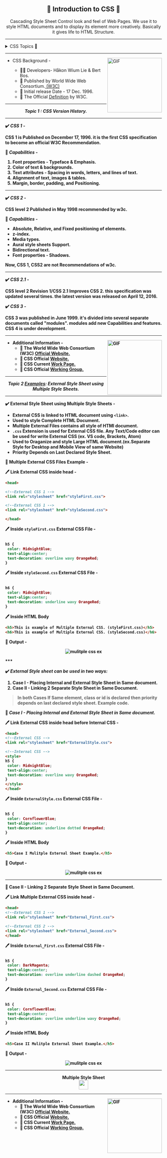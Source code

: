  <h2 align="center"><b>📜 Introduction to CSS 📜 </b></h2>
 <p align="center">
Cascading Style Sheet Control look and feel of Web Pages. We use it to style  HTML documents and to display its element more creatively. Basically it gives life to HTML Structure. 
</p>
</p>

*** 
<details>
  <summary markdown="span"> CSS Topics 📁  </summary>

1. CSS Version History.<a href="#history">👇</a>
2. External Style Sheet using Multiple Style Sheets.<a href="Rushikesh_CSS_MultipleStyleSheet.md">👉</a>
3. Value Lengths and Percentages.<a href="Rushikesh_CSS_ValueLenPer.md">👉</a>

</details>

***

<img align="right" height="175px" alt="GIF" src="https://media.giphy.com/media/UTRXtonjpNJraR8BhR/giphy.gif" />


<p aligh="left">
  
- CSS Background -
 
  - 👨‍💻 Developers- Håkon Wium Lie & Bert Bos. 
  - 📑 Published by	World Wide Web Consortium.[ (W3C) ](https://www.w3.org/TR/CSS2/) 
   - 📅 Initial release Date - 17	Dec. 1996.
   - 🔗 The Official  [Definition](https://www.w3.org/TR/CSS/#css) by W3C.
   

</p>

***

<P align="center" id="history"><b><i>Topic 1 : CSS Version History.</i><b></p>
  
****
  
✔️ ***CSS 1 -***

CSS 1 is Published on December 17, 1996. it is the first CSS specification to become an official W3C Recommendation. 

📝 ***Capabilities -***

1. Font properties - Typeface & Emphasis.
2. Color of text & backgrounds.
3. Text attributes - Spacing in words, letters, and lines of text.
4. Alignment of text, images & tables.
5. Margin, border, padding, and Positioning.

***

✔️ ***CSS 2 -***

CSS level 2 Published in May 1998 recommended by w3c. 


📝 ***Capabilities -***

- Absolute, Relative, and Fixed positioning of elements.
-  z-index.
-  Media types. 
-  Aural style sheets Support.
-  Bidirectional text. 
-  Font properties - Shadows.
  
Now, CSS 1, CSS2 are not Recommendations of w3c.

***

✔️ ***CSS 2.1 -***

CSS level 2 Revision 1/CSS 2.1 Improves CSS 2. this specification was updated several times. the latest version
was released on April 12, 2016.

✔️ ***CSS 3 -***

CSS 3 was published in June 1999. it's divided into several separate documents called "modules". modules add new Capabilities and features. CSS 4 is under development. 


***


<img align="right" height="175px" alt="GIF" src="https://media.giphy.com/media/L8K62iTDkzGX6/giphy.gif"/>


<p aligh="left">
  
- Additional Information -
  - 🔗 The World Wide Web Consortium (W3C) [Official Website.](https://www.w3.org)
   - 🔗  CSS Official [Website.](https://www.w3.org/Style/CSS/)
   - 🔗 CSS Current [Work Page.](https://www.w3.org/Style/CSS/current-work)
   - 🔗 CSS Official [Working Group.](https://www.w3.org/Style/CSS/members)
   
  
  








***

<P align="center" id="multiple"><b><i>Topic 2 <u>Examples</u>: External Style Sheet using Multiple Style Sheets.</i><b></p>
  
***


✔️ External Style Sheet using Multiple Style Sheets - 

- External CSS is linked to HTML document using `<link>`.
- Used to style Complete HTML Document.
- Multiple External Files contains all style of HTMl document. 
- `.css` Extension is used for External CSS file. Any Text/Code editor can be used for write External CSS (ex. VS code, Brackets, Atom)
- Used to Oraganize and style Large HTML document.(ex.Separate Style for Desktop and Mobile View of same Website)
- Priority Depends on Last Declared Style Sheet.


📝 Multiple External CSS Files Example -

🖊️ Link External CSS inside head -

```html
<head>

<!--External CSS 1 -->
<link rel="stylesheet" href="styleFirst.css">

<!--External CSS 1 -->
<link rel="stylesheet" href="styleSecond.css">

</head>

```
🖊️ Inside `styleFirst.css` External CSS File -

```css

h5 {
 color: MidnightBlue;
 text-align:center;
 text-decoration: overline wavy OrangeRed;
}

```
🖊️ Inside `styleSecond.css` External CSS File -

```css

h6 {
 color: MidnightBlue;
 text-align:center;
 text-decoration: underline wavy OrangeRed;
}

```
🖊️ Inside HTML Body

```html
<h5>This is example of Multiple External CSS. (styleFirst.css)</h5>
<h6>This is example of Multiple External CSS. (styleSecond.css)</h6>
```


📄 Output -

<!-- <h5 style="color:MidnightBlue;text-align:center;text-decoration: overline wavy OrangeRed;">This is example of Multiple External CSS. (styleFirst.css)</h5>
<h6 style="color:MidnightBlue;text-align:center;text-decoration: underline wavy OrangeRed;">This is example of Multiple External CSS. (styleSecond.css)</h6> -->

<p align=" center"><img alt="mulitple css ex" src="multiple.png"></p>
***


✔️ ***External Style sheet can be used in two ways:***

1. Case I - Placing Internal and External Style Sheet in Same document. 
2. Case II - Linking 2 Separate Style Sheet in Same Document. 

>In both Cases If Same element, class or id is declared then priority depends on last declared style sheet. Example code. 


📝 ***Case I - Placing Internal and External Style Sheet in Same document.***

🖊️ Link External CSS inside head before Internal CSS -

```html
<head>
<!--External CSS -->
<link rel="stylesheet" href="ExternalStyle.css">

<!--Internal CSS -->
<style>
h5 {
 color: MidnightBlue;
 text-align:center;
 text-decoration: overline wavy OrangeRed;
}
</style>
</head>

```
🖊️ Inside `ExternalStyle.css` External CSS File -

```css

h5 {
 color: CornflowerBlue;
 text-align:center;
 text-decoration: underline dotted OrangeRed;
}

```

🖊️ Inside HTML Body

```html
<h5>Case I Mulitple External Sheet Example.</h5>
```


📄 Output -

<!-- <h5 style="color:MidnightBlue;text-align:center;text-decoration: overline wavy OrangeRed;">Case I Mulitple External Sheet Example.</h5>

***
🖊️ If `ExternalStyle.css` declared after Internal CSS then,

📄 Output - 

<h5 style="color:CornflowerBlue;text-align:center;text-decoration: underline dotted OrangeRed;">Case I Mulitple External Sheet Example.</h5> -->

<p align=" center"><img alt="mulitple css ex" src="mcase1.png"></p>


***

📝 Case II - Linking 2 Separate Style Sheet in Same Document. 


🖊️ Link Multiple External CSS inside head  -

```html
<head>
<!--External CSS 1 -->
<link rel="stylesheet" href="External_First.css">

<!--External CSS 2 -->
<link rel="stylesheet" href="External_Second.css">
</head>

```
🖊️ Inside `External_First.css` External CSS File -

```css

h5 {
 color: DarkMagenta;
 text-align:center;
 text-decoration: overline underline dashed OrangeRed;
}

```

🖊️ Inside `External_Second.css` External CSS File -

```css

h5 {
 color: CornflowerBlue;
 text-align:center;
 text-decoration: overline underline wavy OrangeRed;
}

```

🖊️ Inside HTML Body

```html
<h5>Case II Mulitple External Sheet Example.</h5>
```


📄 Output -

<!-- <h5 style="color:MidnightBlue;text-align:center;text-decoration: overline underline wavy OrangeRed;">Case II Mulitple External Sheet Example.</h5>

***
🖊️ If `External_First.css` declared after `External_Second.css` then,

📄 Output - 

<h5 style="color:CornflowerBlue;text-align:center;text-decoration: overline underline dashed OrangeRed;">Case II Mulitple External Sheet Example.</h5> -->

<p align=" center"><img alt="mulitple css ex" src="mcase2.png"></p>

***
<p align="center">Multiple Style Sheet <br><a href="Rushikesh_CSS_MultipleStyleSheet.md"><img src="https://image.flaticon.com/icons/png/128/130/130871.png?ga=GA1.2.454436195.1606303868" width="30px" height="30px"/></a></p>



***

<img align="right" height="175px" alt="GIF" src="https://media.giphy.com/media/L8K62iTDkzGX6/giphy.gif"/>


<p align="left">
  
- Additional Information -
  - 🔗 The World Wide Web Consortium (W3C) [Official Website.](https://www.w3.org)
   - 🔗  CSS Official [Website.](https://www.w3.org/Style/CSS/)
   - 🔗 CSS Current [Work Page.](https://www.w3.org/Style/CSS/current-work)
   - 🔗 CSS Official [Working Group.](https://www.w3.org/Style/CSS/members)
   
   
